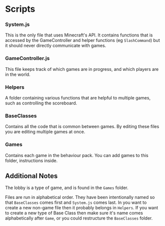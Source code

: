 # Scripts

### System.js

This is the only file that uses Minecraft's API. It contains functions that is accessed by the GameController and helper functions (eg `SlashCommand`) but it should never directly communicate with games. 

### GameController.js

This file keeps track of which games are in progress, and which players are in the world. 

### Helpers

A folder containing various functions that are helpful to multiple games, such as controlling the scoreboard.

### BaseClasses

Contains all the code that is common between games. By editing these files you are editing multiple games at once.

### Games

Contains each game in the behaviour pack. You can add games to this folder, instructions inside.

## Additional Notes

The lobby is a type of game, and is found in the `Games` folder.

Files are run in alphabetical order. They have been intentionally named so that `BaseClasses` comes first and `System.js` comes last. 
In you want to create a new non-game file then it probably belongs in `Helpers`. 
If you want to create a new type of Base Class then make sure it's name comes alphabetically after `Game`, or you could restructure the `BaseClasses` folder.